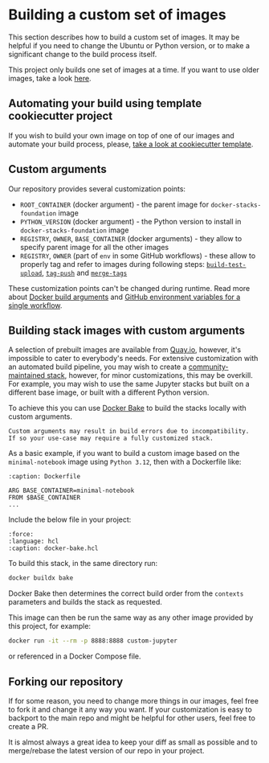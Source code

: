 # Building a custom set of images

This section describes how to build a custom set of images.
It may be helpful if you need to change the Ubuntu or Python version, or to make a significant change to the build process itself.

This project only builds one set of images at a time.
If you want to use older images, take a look [here](https://jupyter-docker-stacks.readthedocs.io/en/latest/#using-old-images).

## Automating your build using template cookiecutter project

If you wish to build your own image on top of one of our images and automate your build process,
please, [take a look at cookiecutter template](../contributing/stacks.md).

## Custom arguments

Our repository provides several customization points:

- `ROOT_CONTAINER` (docker argument) - the parent image for `docker-stacks-foundation` image
- `PYTHON_VERSION` (docker argument) - the Python version to install in `docker-stacks-foundation` image
- `REGISTRY`, `OWNER`, `BASE_CONTAINER` (docker arguments) - they allow to specify parent image for all the other images
- `REGISTRY`, `OWNER` (part of `env` in some GitHub workflows) - these allow to properly tag and refer to images during following steps:
  [`build-test-upload`](https://github.com/jupyter/docker-stacks/blob/main/.github/workflows/docker-build-test-upload.yml),
  [`tag-push`](https://github.com/jupyter/docker-stacks/blob/main/.github/workflows/docker-tag-push.yml) and
  [`merge-tags`](https://github.com/jupyter/docker-stacks/blob/main/.github/workflows/docker-merge-tags.yml)

These customization points can't be changed during runtime.
Read more about [Docker build arguments](https://docs.docker.com/build/building/variables/#arg-usage-example) and [GitHub environment variables for a single workflow](https://docs.github.com/en/actions/writing-workflows/choosing-what-your-workflow-does/store-information-in-variables#defining-environment-variables-for-a-single-workflow).

## Building stack images with custom arguments

A selection of prebuilt images are available from [Quay.io](https://quay.io/organization/jupyter),
however, it's impossible to cater to everybody's needs.
For extensive customization with an automated build pipeline,
you may wish to create a [community-maintained stack](../contributing/stacks),
however, for minor customizations, this may be overkill.
For example, you may wish to use the same Jupyter stacks but built on a different base image,
or built with a different Python version.

To achieve this you can use [Docker Bake](https://docs.docker.com/build/bake/)
to build the stacks locally with custom arguments.

```{note}
Custom arguments may result in build errors due to incompatibility.
If so your use-case may require a fully customized stack.
```

As a basic example, if you want to build a custom image based on the `minimal-notebook` image using `Python 3.12`,
then with a Dockerfile like:

```{code-block} Dockerfile
:caption: Dockerfile

ARG BASE_CONTAINER=minimal-notebook
FROM $BASE_CONTAINER
...
```

Include the below file in your project:

```{literalinclude} recipe_code/docker-bake.python312.hcl
:force:
:language: hcl
:caption: docker-bake.hcl
```

To build this stack, in the same directory run:

```bash
docker buildx bake
```

Docker Bake then determines the correct build order from the `contexts` parameters
and builds the stack as requested.

This image can then be run the same way as any other image provided by this project, for example:

```bash
docker run -it --rm -p 8888:8888 custom-jupyter
```

or referenced in a Docker Compose file.

## Forking our repository

If for some reason, you need to change more things in our images, feel free to fork it and change it any way you want.
If your customization is easy to backport to the main repo and might be helpful for other users, feel free to create a PR.

It is almost always a great idea to keep your diff as small as possible and to merge/rebase the latest version of our repo in your project.
